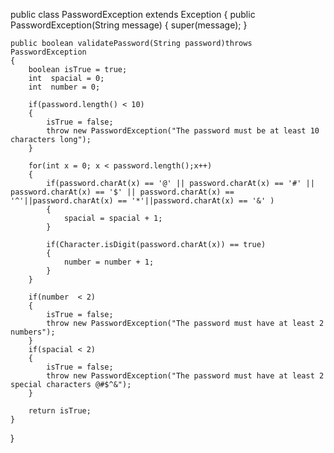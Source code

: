














public class PasswordException extends Exception
{
	public PasswordException(String message)
	{
		super(message);
	}
	
	public boolean validatePassword(String password)throws PasswordException
	{
		boolean isTrue = true;   
		int  spacial = 0; 
		int  number = 0;
		
		if(password.length() < 10)
		{
			isTrue = false;
			throw new PasswordException("The password must be at least 10 characters long");
		}
		
		for(int x = 0; x < password.length();x++)
		{
			if(password.charAt(x) == '@' || password.charAt(x) == '#' || password.charAt(x) == '$' || password.charAt(x) == '^'||password.charAt(x) == '*'||password.charAt(x) == '&' )
			{
				spacial = spacial + 1;
			}
			
			if(Character.isDigit(password.charAt(x)) == true)
			{
				number = number + 1;
			}
		}
		
		if(number  < 2)
		{
			isTrue = false;
			throw new PasswordException("The password must have at least 2 numbers");
		}
		if(spacial < 2)
		{
			isTrue = false;
			throw new PasswordException("The password must have at least 2 special characters @#$^&");
		}
		
		return isTrue;
	}
	
}
